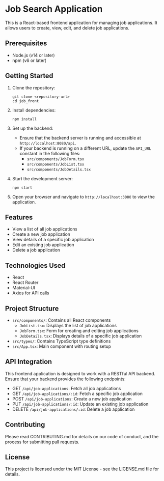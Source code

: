 # Job Search Application

This is a React-based frontend application for managing job applications. It allows users to create, view, edit, and delete job applications.

## Prerequisites

- Node.js (v14 or later)
- npm (v6 or later)

## Getting Started

1. Clone the repository:
   ```
   git clone <repository-url>
   cd job_front
   ```

2. Install dependencies:
   ```
   npm install
   ```

3. Set up the backend:
   - Ensure that the backend server is running and accessible at `http://localhost:8080/api`.
   - If your backend is running on a different URL, update the `API_URL` constant in the following files:
     - `src/components/JobForm.tsx`
     - `src/components/JobList.tsx`
     - `src/components/JobDetails.tsx`

4. Start the development server:
   ```
   npm start
   ```

5. Open your browser and navigate to `http://localhost:3000` to view the application.

## Features

- View a list of all job applications
- Create a new job application
- View details of a specific job application
- Edit an existing job application
- Delete a job application

## Technologies Used

- React
- React Router
- Material-UI
- Axios for API calls

## Project Structure

- `src/components/`: Contains all React components
  - `JobList.tsx`: Displays the list of job applications
  - `JobForm.tsx`: Form for creating and editing job applications
  - `JobDetails.tsx`: Displays details of a specific job application
- `src/types/`: Contains TypeScript type definitions
- `src/App.tsx`: Main component with routing setup

## API Integration

This frontend application is designed to work with a RESTful API backend. Ensure that your backend provides the following endpoints:

- GET `/api/job-applications`: Fetch all job applications
- GET `/api/job-applications/:id`: Fetch a specific job application
- POST `/api/job-applications`: Create a new job application
- PUT `/api/job-applications/:id`: Update an existing job application
- DELETE `/api/job-applications/:id`: Delete a job application

## Contributing

Please read CONTRIBUTING.md for details on our code of conduct, and the process for submitting pull requests.

## License

This project is licensed under the MIT License - see the LICENSE.md file for details.
